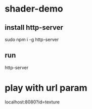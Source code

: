 # shader-demo

## install http-server

sudo npm i -g http-server

## run
http-server

# play with url param
localhost:8080?id=texture

